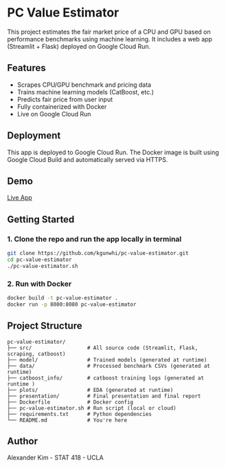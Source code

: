 # PC Value Estimator

This project estimates the fair market price of a CPU and GPU based on performance benchmarks using machine learning. It includes a web app (Streamlit + Flask) deployed on Google Cloud Run.

## Features
- Scrapes CPU/GPU benchmark and pricing data
- Trains machine learning models (CatBoost, etc.)
- Predicts fair price from user input
- Fully containerized with Docker
- Live on Google Cloud Run 

## Deployment
This app is deployed to Google Cloud Run.
The Docker image is built using Google Cloud Build and automatically served via HTTPS.

## Demo
[Live App](https://pc-value-estimator-135418392758.us-central1.run.app)

## Getting Started

### 1. Clone the repo and run the app locally in terminal
```bash
git clone https://github.com/kgunwhi/pc-value-estimator.git
cd pc-value-estimator
./pc-value-estimator.sh
```

### 2. Run with Docker
```bash
docker build -t pc-value-estimator .
docker run -p 8080:8080 pc-value-estimator
```


## Project Structure
```
pc-value-estimator/
├── src/                  # All source code (Streamlit, Flask, scraping, catboost)
├── model/                # Trained models (generated at runtime)
├── data/                 # Processed benchmark CSVs (generated at runtime)
├── catboost_info/        # catboost training logs (generated at runtime )
├── plots/                # EDA (generated at runtime)
├── presentation/         # Final presentation and final report
├── Dockerfile            # Docker config
├── pc-value-estimator.sh # Run script (local or cloud)
├── requirements.txt      # Python dependencies
└── README.md             # You're here
```


## Author
Alexander Kim - STAT 418 - UCLA
